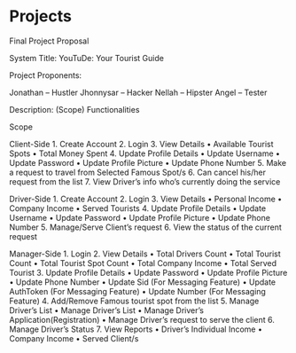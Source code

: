 # Projects

Final Project Proposal

System Title: YouTuDe: Your Tourist Guide

Project Proponents:

Jonathan – Hustler
Jhonnysar – Hacker
Nellah – Hipster
Angel – Tester

Description: (Scope) Functionalities

Scope

Client-Side
    1. Create Account
    2. Login
    3. View Details
        • Available Tourist Spots
        • Total Money Spent
    4. Update Profile Details
        • Update Username
        • Update Password
        • Update Profile Picture
        • Update Phone Number
    5. Make a request to travel from Selected Famous Spot/s
    6. Can cancel his/her request from the list
    7. View Driver’s info who’s currently doing the service


Driver-Side
    1. Create Account
    2. Login
    3. View Details
        • Personal Income
        • Company Income
        • Served Tourists
    4. Update Profile Details
        • Update Username
        • Update Password
        • Update Profile Picture
        • Update Phone Number
    5. Manage/Serve Client’s request
    6. View the status of the current request
    

Manager-Side
    1. Login
    2. View Details
        • Total Drivers Count
        • Total Tourist Count
        • Total Tourist Spot Count
        • Total Company Income
        • Total Served Tourist
    3. Update Profile Details
        • Update Password
        • Update Profile Picture
        • Update Phone Number
        • Update Sid (For Messaging Feature)
        • Update AuthToken (For Messaging Feature)
        • Update Number (For Messaging Feature)
    4. Add/Remove Famous tourist spot from the list
    5. Manage Driver’s List
        • Manage Driver’s List
        • Manage Driver’s Application(Registration)
        • Manage Driver’s request to serve the client
    6. Manage Driver’s Status
    7. View Reports
        • Driver’s Individual Income
        • Company Income
        • Served Client/s